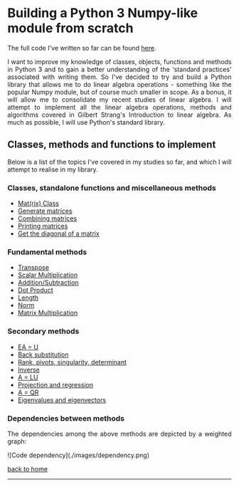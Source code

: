 # Building a Python 3 Numpy-like module from scratch

The full code I've written so far can be found [here](./full_code.md).

<div style="text-align: justify">
<p>I want to improve my knowledge of classes, objects, functions and methods in
Python 3 and to gain a better understanding of the 'standard practices'
associated with writing them. So I've decided to try and build a Python library
that allows me to do linear algebra operations - something like the popular
Numpy module, but of course much smaller in scope. As a bonus, it will allow me
to consolidate my recent studies of linear algebra. I will attempt to implement
all the linear algebra operations, methods and algorithms covered in Gilbert
Strang's Introduction to linear algebra. As much as possible, I will use
Python's standard library.</p>
</div>

## Classes, methods and functions to implement

<div style="text-align: justify">
<p>Below is a list of the topics I've covered in my studies so far, and which I
will attempt to realise in my library.</p>
</div>

### Classes, standalone functions and miscellaneous methods 
- [Mat(rix) Class](./class_and_standalone_functions.md)
- [Generate matrices](./class_and_standalone_functions.md#generate-matrices)
- [Combining matrices](./class_and_standalone_functions.md#combining-matrices)
- [Printing matrices](./class_and_standalone_functions.md#printing-matrices)
- [Get the diagonal of a matrix](./class_and_standalone_functions.md#get-the-diagonal-of-a-matrix)

### Fundamental methods
- [Transpose](./transpose.md)
- [Scalar Multiplication](./scalar_multiplication.md)
- [Addition/Subtraction](./addition_subtraction.md)
- [Dot Product](./dot_prod_length_and_mat_multiply.md)
- [Length](./dot_prod_length_and_mat_multiply.md#length)
- [Norm](./dot_prod_length_and_mat_multiply.md#norm)
- [Matrix Multiplication](./dot_prod_length_and_mat_multiply.md#matrix-multiplication)

### Secondary methods 
- [EA = U](./elimination.md)
- [Back substitution](./backsub.md)
- [Rank, pivots, singularity, determinant](./rank_piv_sing_det.md)
- [Inverse](./inverse.md)
- [A = LU](./lu_factorisation.md)
- [Projection and regression](./projection_and_regression.md)
- [A = QR](./qr_factorisation.md)
- [Eigenvalues and eigenvectors](./eigen.md)

### Dependencies between methods
<div style="text-align: justify">
<p>The dependencies among the above methods are depicted by a weighted graph:</p>
</div>
![Code dependency](./images/dependency.png)

[back to home](../index.md)

---
<script src="https://utteranc.es/client.js"
        repo="Matt-A-Bennett/Matt-A-Bennett.github.io"
        issue-term="https://matt-a-bennett.github.io/numpy_from_scratch/numpy_from_scratch.html"
        theme="github-light"
        crossorigin="anonymous"
        async>
</script>

